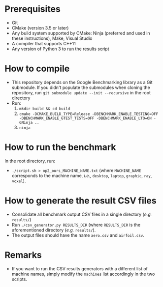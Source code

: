 # Prerequisites

- Git
- CMake (version 3.5 or later)
- Any build system supported by CMake: Ninja (preferred and used in these
  instructions), Make, Visual Studio
- A compiler that supports C++11
- Any version of Python 3 to run the results script

# How to compile

- This repository depends on the Google Benchmarking library as a Git submodule.
  If you didn't populate the submodules when cloning the repository,
  run `git submodule update --init --recursive` in the root directory
- Run:
  1. `mkdir build && cd build`
  2. `cmake -DCMAKE_BUILD_TYPE=Release -DBENCHMARK_ENABLE_TESTING=OFF -DBENCHMARK_ENABLE_GTEST_TESTS=OFF -DBENCHMARK_ENABLE_LTO=ON -GNinja ..`
  3. `ninja`

# How to run the benchmark

In the root directory, run:

- `./script.sh > op2_ours_MACHINE_NAME.txt`
  (where `MACHINE_NAME` corresponds to the machine name, *i.e.,* `desktop`,
  `laptop`, `graphic`, `ray`, `voxel`).

# How to generate the result CSV files

- Consolidate all benchmark output CSV files in a single directory (*e.g.*
  `results/`)
- Run `./csv_generator.py RESULTS_DIR` (where `RESULTS_DIR` is the
  aforementioned directory (*e.g.* `results/`).
- The output files should have the name `aero.csv` and `airfoil.csv`.

# Remarks

- If you want to run the CSV results generators with a different list of
  machine names, simply modify the `machines` list accordingly in the two
  scripts.

